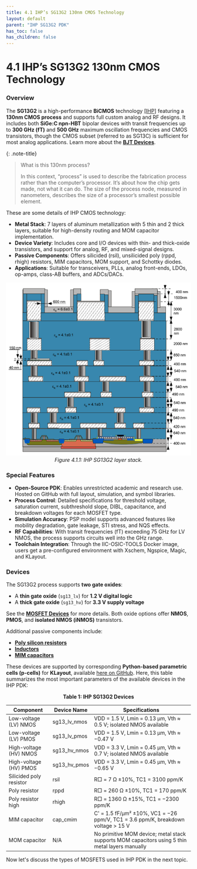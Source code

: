 ```yaml
---
title: 4.1 IHP’s SG13G2 130nm CMOS Technology
layout: default
parent: "IHP SG13G2 PDK"
has_toc: false
has_children: false
---
```


# 4.1 IHP’s SG13G2 130nm CMOS Technology

### Overview

The **SG13G2** is a high-performance **BiCMOS** technology [\[IHP\]](https://ihp-open-pdk-docs.readthedocs.io/en/latest/) featuring a **130nm CMOS process** and supports full custom analog and RF designs. It includes both **SiGe:C npn-HBT** bipolar devices with transit frequencies up to **300 GHz (fT)** and **500 GHz** maximum oscillation frequencies and CMOS transistors, though the CMOS subset (referred to as SG13C) is sufficient for most analog applications. Learn more about the [**BJT Devices**](https://ihp-open-pdk-docs.readthedocs.io/en/latest/verification/lvs/04_03_bjt.html).

{: .note-title}
> What is this 130nm process?
>
> In this context, “process” is used to describe the fabrication process rather than the computer’s processor. It’s about how the chip gets made, not what it can do. The size of the process node, measured in nanometers, describes the size of a processor’s smallest possible element.

These are some details of IHP CMOS technology: 
- **Metal Stack**: 7 layers of aluminum metallization with 5 thin and 2 thick layers, suitable for high-density routing and MOM capacitor implementation.
- **Device Variety**: Includes core and I/O devices with thin- and thick-oxide transistors, and support for analog, RF, and mixed-signal designs.
- **Passive Components**: Offers silicided (rsil), unsilicided poly (rppd, rhigh) resistors, MIM capacitors, MOM support, and Schottky diodes.
- **Applications**: Suitable for transceivers, PLLs, analog front-ends, LDOs, op-amps, class-AB buffers, and ADCs/DACs.

<div align="center">
  <img src="./images/stack_ihp.png" alt="Resistor V-I curve" width="620">
  <figcaption><em>Figure 4.1.1: IHP SG13G2 layer stack.</em></figcaption>
</div>

### Special Features

- **Open-Source PDK**: Enables unrestricted academic and research use. Hosted on GitHub with full layout, simulation, and symbol libraries.
- **Process Control**: Detailed specifications for threshold voltage, saturation current, subthreshold slope, DIBL, capacitance, and breakdown voltages for each MOSFET type.
- **Simulation Accuracy**: PSP model supports advanced features like mobility degradation, gate leakage, STI stress, and NQS effects.
- **RF Capabilities**: With transit frequencies (fT) exceeding 75 GHz for LV NMOS, the process supports circuits well into the GHz range.
- **Toolchain Integration**: Through the IIC-OSIC-TOOLS Docker image, users get a pre-configured environment with Xschem, Ngspice, Magic, and KLayout.

### Devices

The SG13G2 process supports **two gate oxides**:
- A **thin gate oxide** (`sg13_lv`) for **1.2 V digital logic**
- A **thick gate oxide** (`sg13_hv`) for **3.3 V supply voltage**

See the [**MOSFET Devices**](https://ihp-open-pdk-docs.readthedocs.io/en/latest/verification/lvs/04_01_fets.html) for more details. Both oxide options offer **NMOS**, **PMOS**, and **isolated NMOS (iNMOS)** transistors.

Additional passive components include:
- [**Poly silicon resistors**](https://ihp-open-pdk-docs.readthedocs.io/en/latest/verification/lvs/04_05_res.html)
- [**Inductors**](https://ihp-open-pdk-docs.readthedocs.io/en/latest/verification/lvs/04_08_inductors.html)
- [**MIM capacitors**](https://ihp-open-pdk-docs.readthedocs.io/en/latest/verification/lvs/04_06_cap.html)

These devices are supported by corresponding **Python-based parametric cells (p-cells)** for **KLayout**, available [here on GitHub](https://github.com/IHP-GmbH/IHP-Open-PDK/tree/main/ihp-sg13g2/libs.tech/klayout/python/sg13g2_pycell_lib/ihp). Here, this table summarizes the most important parameters of the available devices in the IHP PDK:

<p align="center"><strong>Table 1: IHP SG13G2 Devices</strong></p>


| Component                      | Device Name       | Specifications                                                                                   |
|-------------------------------|-------------------|--------------------------------------------------------------------------------------------------|
| Low-voltage (LV) NMOS         | sg13_lv_nmos      | VDD = 1.5 V, Lmin = 0.13 µm, Vth ≈ 0.5 V; isolated NMOS available                                |
| Low-voltage (LV) PMOS         | sg13_lv_pmos      | VDD = 1.5 V, Lmin = 0.13 µm, Vth ≈ −0.47 V                                                       |
| High-voltage (HV) NMOS        | sg13_hv_nmos      | VDD = 3.3 V, Lmin = 0.45 µm, Vth ≈ 0.7 V; isolated NMOS available                                |
| High-voltage (HV) PMOS        | sg13_hv_pmos      | VDD = 3.3 V, Lmin = 0.45 µm, Vth ≈ −0.65 V                                                       |
| Silicided poly resistor       | rsil              | R□ = 7 Ω ±10%, TC1 = 3100 ppm/K                                                                  |
| Poly resistor                 | rppd              | R□ = 260 Ω ±10%, TC1 = 170 ppm/K                                                                 |
| Poly resistor high            | rhigh             | R□ = 1360 Ω ±15%, TC1 = −2300 ppm/K                                                              |
| MIM capacitor                 | cap_cmim          | C' = 1.5 fF/µm² ±10%, VC1 = −26 ppm/V, TC1 = 3.6 ppm/K, breakdown voltage > 15 V                |
| MOM capacitor                 | N/A               | No primitive MOM device; metal stack supports MOM capacitors using 5 thin metal layers manually |

Now let's discuss the types of MOSFETS used in IHP PDK in the next topic.

